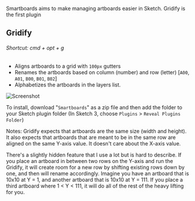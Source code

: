 Smartboards aims to make managing artboards easier in Sketch.  Gridify is the first plugin 

## Gridify
###### Shortcut: cmd + opt + g

* Aligns artboards to a grid with `100px` gutters
* Renames the artboards based on column (number) and row (letter) [`A00`, `A01`, `B00`, `B01`, `B02`]
* Alphabetizes the artboards in the layers list.

![Screenshot](http://f.cl.ly/items/0d3o2p1Q3R2W2l0c3O25/smartboards.gif)

To install, download "`Smartboards`" as a zip file and then add the folder to your Sketch plugin folder (In Sketch 3, choose `Plugins` > `Reveal Plugins Folder`)

Notes: Gridify expects that artboards are the same size (width and height). It also expects that artboards that are meant to be in the same row are aligned on the same Y-axis value.  It doesn't care about the X-axis value.

There's a slightly hidden feature that I use a lot but is hard to describe.  If you place an artboard in between two rows on the Y-axis and run the Gridify, it will create room for a new row by shifting existing rows down by one, and then will rename accordingly.  Imagine you have an artboard that is 10x10 at Y = 1, and another artboard that is 10x10 at Y = 111.  If you place a third artboard where 1 < Y < 111, it will do all of the rest of the heavy lifting for you. 

